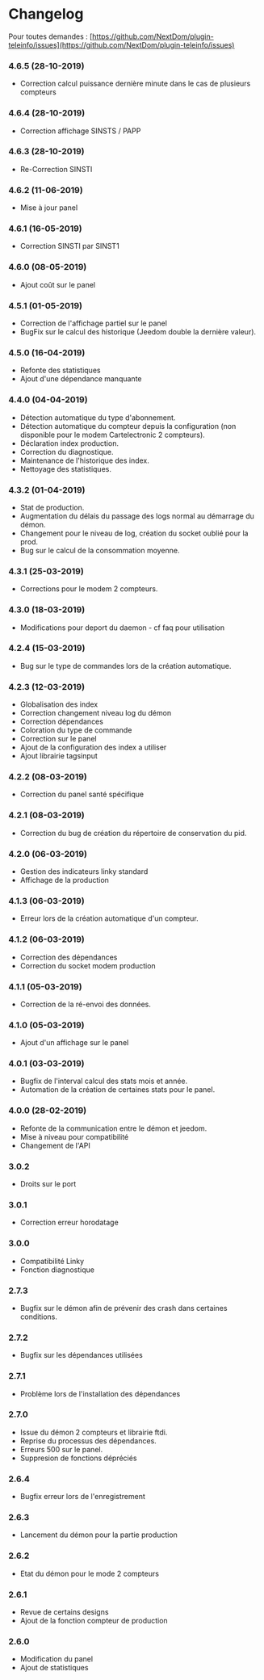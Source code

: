 # Changelog

Pour toutes demandes : [https://github.com/NextDom/plugin-teleinfo/issues](https://github.com/NextDom/plugin-teleinfo/issues)

### 4.6.5 (28-10-2019)

* Correction calcul puissance dernière minute dans le cas de plusieurs compteurs

### 4.6.4 (28-10-2019)

* Correction affichage SINSTS / PAPP

### 4.6.3 (28-10-2019)

* Re-Correction SINSTI

### 4.6.2 (11-06-2019)

* Mise à jour panel

### 4.6.1 (16-05-2019)

* Correction SINSTI par SINST1

### 4.6.0 (08-05-2019)

* Ajout coût sur le panel

### 4.5.1 (01-05-2019)

* Correction de l'affichage partiel sur le panel
* BugFix sur le calcul des historique (Jeedom double la dernière valeur).

### 4.5.0 (16-04-2019)

* Refonte des statistiques
* Ajout d'une dépendance manquante

### 4.4.0 (04-04-2019)

* Détection automatique du type d'abonnement.
* Détection automatique du compteur depuis la configuration (non disponible pour le modem Cartelectronic 2 compteurs).
* Déclaration index production.
* Correction du diagnostique.
* Maintenance de l'historique des index.
* Nettoyage des statistiques.

### 4.3.2 (01-04-2019)

* Stat de production.
* Augmentation du délais du passage des logs normal au démarrage du démon.
* Changement pour le niveau de log, création du socket oublié pour la prod.
* Bug sur le calcul de la consommation moyenne.

### 4.3.1 (25-03-2019)

* Corrections pour le modem 2 compteurs.

### 4.3.0 (18-03-2019)

* Modifications pour deport du daemon - cf faq pour utilisation

### 4.2.4 (15-03-2019)

* Bug sur le type de commandes lors de la création automatique.

### 4.2.3 (12-03-2019)

* Globalisation des index
* Correction changement niveau log du démon
* Correction dépendances
* Coloration du type de commande
* Correction sur le panel
* Ajout de la configuration des index a utiliser
* Ajout librairie tagsinput

### 4.2.2 (08-03-2019)

* Correction du panel santé spécifique

### 4.2.1 (08-03-2019)

* Correction du bug de création du répertoire de conservation du pid.

### 4.2.0 (06-03-2019)

* Gestion des indicateurs linky standard
* Affichage de la production

### 4.1.3 (06-03-2019)

* Erreur lors de la création automatique d'un compteur.

### 4.1.2 (06-03-2019)

* Correction des dépendances
* Correction du socket modem production

### 4.1.1 (05-03-2019)

* Correction de la ré-envoi des données.

### 4.1.0 (05-03-2019)

* Ajout d'un affichage sur le panel

### 4.0.1 (03-03-2019)

* Bugfix de l'interval calcul des stats mois et année.
* Automation de la création de certaines stats pour le panel.

### 4.0.0  (28-02-2019)

* Refonte de la communication entre le démon et jeedom.
* Mise à niveau pour compatibilité
* Changement de l'API

### 3.0.2

* Droits sur le port

### 3.0.1

* Correction erreur horodatage

### 3.0.0

* Compatibilité Linky
* Fonction diagnostique

### 2.7.3

* Bugfix sur le démon afin de prévenir des crash dans certaines conditions.

### 2.7.2

* Bugfix sur les dépendances utilisées

### 2.7.1

* Problème lors de l'installation des dépendances

### 2.7.0

* Issue du démon 2 compteurs et librairie ftdi.
* Reprise du processus des dépendances.
* Erreurs 500 sur le panel.
* Suppresion de fonctions dépréciés

### 2.6.4

* Bugfix erreur lors de l'enregistrement

### 2.6.3

* Lancement du démon pour la partie production

### 2.6.2

* Etat du démon pour le mode 2 compteurs

### 2.6.1

* Revue de certains designs
* Ajout de la fonction compteur de production

### 2.6.0

* Modification du panel
* Ajout de statistiques
